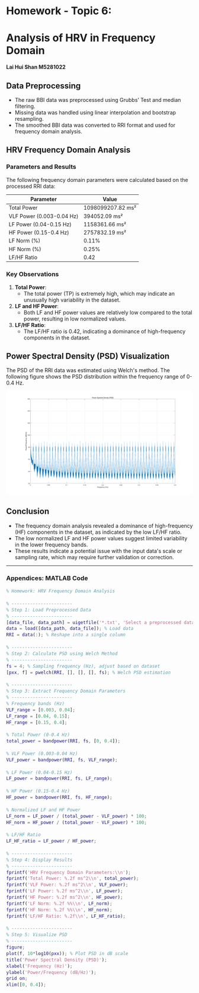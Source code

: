 # **Homework - Topic 6:**
# **Analysis of HRV in Frequency Domain**

**Lai Hui Shan M5281022**

## **Data Preprocessing**

- The raw BBI data was preprocessed using Grubbs’ Test and median filtering.
- Missing data was handled using linear interpolation and bootstrap resampling.
- The smoothed BBI data was converted to RRI format and used for frequency domain analysis.

## **HRV Frequency Domain Analysis**

### **Parameters and Results**

The following frequency domain parameters were calculated based on the processed RRI data:

| **Parameter**        | **Value**         |
|----------------------|-------------------|
| Total Power          | 1098099207.82 ms² |
| VLF Power (0.003-0.04 Hz) | 394052.09 ms²  |
| LF Power (0.04-0.15 Hz)   | 1158361.66 ms² |
| HF Power (0.15-0.4 Hz)    | 2757832.19 ms² |
| LF Norm (%)          | 0.11%            |
| HF Norm (%)          | 0.25%            |
| LF/HF Ratio          | 0.42             |

### **Key Observations**

1. **Total Power**:
   - The total power (TP) is extremely high, which may indicate an unusually high variability in the dataset.
2. **LF and HF Power**:
   - Both LF and HF power values are relatively low compared to the total power, resulting in low normalized values.
3. **LF/HF Ratio**:
   - The LF/HF ratio is 0.42, indicating a dominance of high-frequency components in the dataset.

## **Power Spectral Density (PSD) Visualization**

The PSD of the RRI data was estimated using Welch's method. The following figure shows the PSD distribution within the frequency range of 0-0.4 Hz.

![Power Spectral Density (PSD)](../Figures/tp6_data1night.png)

## **Conclusion**

- The frequency domain analysis revealed a dominance of high-frequency (HF) components in the dataset, as indicated by the low LF/HF ratio.
- The low normalized LF and HF power values suggest limited variability in the lower frequency bands.
- These results indicate a potential issue with the input data's scale or sampling rate, which may require further validation or correction.

---

### **Appendices: MATLAB Code**

```matlab
% Homework: HRV Frequency Domain Analysis

% -----------------------
% Step 1: Load Preprocessed Data
% -----------------------
[data_file, data_path] = uigetfile('*.txt', 'Select a preprocessed data file'); % Open file dialog
data = load([data_path, data_file]); % Load data
RRI = data(:); % Reshape into a single column

% -----------------------
% Step 2: Calculate PSD using Welch Method
% -----------------------
fs = 4; % Sampling frequency (Hz), adjust based on dataset
[pxx, f] = pwelch(RRI, [], [], [], fs); % Welch PSD estimation

% -----------------------
% Step 3: Extract Frequency Domain Parameters
% -----------------------
% Frequency bands (Hz)
VLF_range = [0.003, 0.04];
LF_range = [0.04, 0.15];
HF_range = [0.15, 0.4];

% Total Power (0-0.4 Hz)
total_power = bandpower(RRI, fs, [0, 0.4]);

% VLF Power (0.003-0.04 Hz)
VLF_power = bandpower(RRI, fs, VLF_range);

% LF Power (0.04-0.15 Hz)
LF_power = bandpower(RRI, fs, LF_range);

% HF Power (0.15-0.4 Hz)
HF_power = bandpower(RRI, fs, HF_range);

% Normalized LF and HF Power
LF_norm = LF_power / (total_power - VLF_power) * 100;
HF_norm = HF_power / (total_power - VLF_power) * 100;

% LF/HF Ratio
LF_HF_ratio = LF_power / HF_power;

% -----------------------
% Step 4: Display Results
% -----------------------
fprintf('HRV Frequency Domain Parameters:\\n');
fprintf('Total Power: %.2f ms^2\\n', total_power);
fprintf('VLF Power: %.2f ms^2\\n', VLF_power);
fprintf('LF Power: %.2f ms^2\\n', LF_power);
fprintf('HF Power: %.2f ms^2\\n', HF_power);
fprintf('LF Norm: %.2f %%\\n', LF_norm);
fprintf('HF Norm: %.2f %%\\n', HF_norm);
fprintf('LF/HF Ratio: %.2f\\n', LF_HF_ratio);

% -----------------------
% Step 5: Visualize PSD
% -----------------------
figure;
plot(f, 10*log10(pxx)); % Plot PSD in dB scale
title('Power Spectral Density (PSD)');
xlabel('Frequency (Hz)');
ylabel('Power/Frequency (dB/Hz)');
grid on;
xlim([0, 0.4]);
```